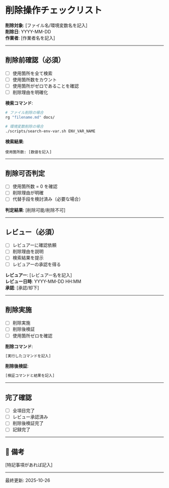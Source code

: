 # 削除操作チェックリスト

**削除対象**: [ファイル名/環境変数名を記入]  
**削除日**: YYYY-MM-DD  
**作業者**: [作業者名を記入]

---

## 削除前確認（必須）

- [ ] 使用箇所を全て検索
- [ ] 使用箇所数をカウント
- [ ] 使用箇所がゼロであることを確認
- [ ] 削除理由を明確化

**検索コマンド**:
```bash
# ファイル削除の場合
rg "filename.md" docs/

# 環境変数削除の場合
./scripts/search-env-var.sh ENV_VAR_NAME
```

**検索結果**:
```
使用箇所数: [数値を記入]
```

---

## 削除可否判定

- [ ] 使用箇所数 = 0 を確認
- [ ] 削除理由が明確
- [ ] 代替手段を検討済み（必要な場合）

**判定結果**: [削除可能/削除不可]

---

## レビュー（必須）

- [ ] レビュアーに確認依頼
- [ ] 削除理由を説明
- [ ] 検索結果を提示
- [ ] レビュアーの承認を得る

**レビュアー**: [レビュアー名を記入]  
**レビュー日時**: YYYY-MM-DD HH:MM  
**承認**: [承認/却下]

---

## 削除実施

- [ ] 削除実施
- [ ] 削除後検証
- [ ] 使用箇所ゼロを確認

**削除コマンド**:
```bash
[実行したコマンドを記入]
```

**削除後検証**:
```bash
[検証コマンドと結果を記入]
```

---

## 完了確認

- [ ] 全項目完了
- [ ] レビュー承認済み
- [ ] 削除後検証完了
- [ ] 記録完了

---

## 📝 備考

[特記事項があれば記入]

---
最終更新: 2025-10-26
